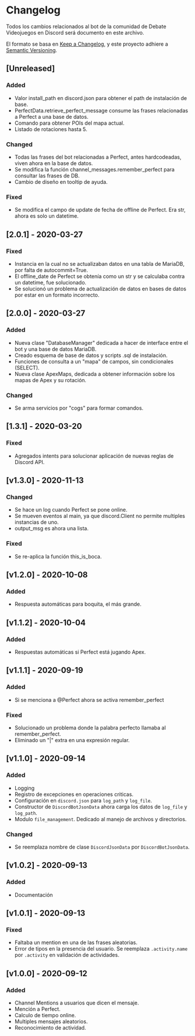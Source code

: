 # Changelog
Todos los cambios relacionados al bot de la comunidad de Debate Videojuegos en Discord será documento en este archivo.

El formato se basa en [Keep a Changelog](https://keepachangelog.com/en/1.0.0/), y este proyecto adhiere a [Semantic Versioning](https://semver.org/spec/v2.0.0.html).

## [Unreleased]
### Added
* Valor install_path en discord.json para obtener el path de instalación de base.
* PerfectData.retrieve_perfect_message consume las frases relacionadas a Perfect a una base de datos.
* Comando para obtener POIs del mapa actual.
* Listado de rotaciones hasta 5.

### Changed
* Todas las frases del bot relacionadas a Perfect, antes hardcodeadas, viven ahora en la base de datos.
* Se modifica la función channel_messages.remember_perfect para consultar las frases de DB.
* Cambio de diseño en tooltip de ayuda.

### Fixed
* Se modifica el campo de update de fecha de offline de Perfect. Era str, ahora es solo un datetime.

## [2.0.1] - 2020-03-27
### Fixed
* Instancia en la cual no se actualizaban datos en una tabla de MariaDB, por falta de autocommit=True.
* El offline_date de Perfect se obtenía como un str y se calculaba contra un datetime, fue solucionado.
* Se solucionó un problema de actualización de datos en bases de datos por estar en un formato incorrecto.

## [2.0.0] - 2020-03-27
### Added
* Nueva clase "DatabaseManager" dedicada a hacer de interface entre el bot y una base de datos MariaDB.
* Creado esquema de base de datos y scripts .sql de instalación.
* Funciones de consulta a un "mapa" de campos, sin condicionales (SELECT).
* Nueva clase ApexMaps, dedicada a obtener información sobre los mapas de Apex y su rotación.

### Changed
* Se arma servicios por "cogs" para formar comandos.

## [1.3.1] - 2020-03-20
### Fixed
* Agregados intents para solucionar aplicación de nuevas reglas de Discord API.

## [v1.3.0] - 2020-11-13
### Changed
* Se hace un log cuando Perfect se pone online.
* Se mueven eventos al main, ya que discord.Client no permite multiples instancias de uno.
* output_msg es ahora una lista.

### Fixed
* Se re-aplica la función this_is_boca.

## [v1.2.0] - 2020-10-08
### Added
* Respuesta automáticas para boquita, el más grande.

## [v1.1.2] - 2020-10-04
### Added
* Respuestas automáticas si Perfect está jugando Apex.

## [v1.1.1] - 2020-09-19
### Added
* Si se menciona a @Perfect ahora se activa remember_perfect

### Fixed
* Solucionado un problema donde la palabra perfecto llamaba al remember_perfect.
* Eliminado un "|" extra en una expresión regular.

## [v1.1.0] - 2020-09-14
### Added
* Logging
* Registro de excepciones en operaciones criticas.
* Configuración en `discord.json` para `log_path` y `log_file`.
* Constructor de `DiscordBotJsonData` ahora carga los datos de `log_file` y `log_path`.
* Modulo `file_management`. Dedicado al manejo de archivos y directorios.

### Changed
* Se reemplaza nombre de clase `DiscordJsonData` por `DiscordBotJsonData`. 

## [v1.0.2] - 2020-09-13
### Added
* Documentación

## [v1.0.1] - 2020-09-13
### Fixed
* Faltaba un mention en una de las frases aleatorias.
* Error de tipos en la presencia del usuario. Se reemplaza `.activity.name` por `.activity` en validación de actividades.

## [v1.0.0] - 2020-09-12
### Added
* Channel Mentions a usuarios que dicen el mensaje.
* Mención a Perfect.
* Calculo de tiempo online.
* Multiples mensajes aleatorios.
* Reconocimiento de actividad.
